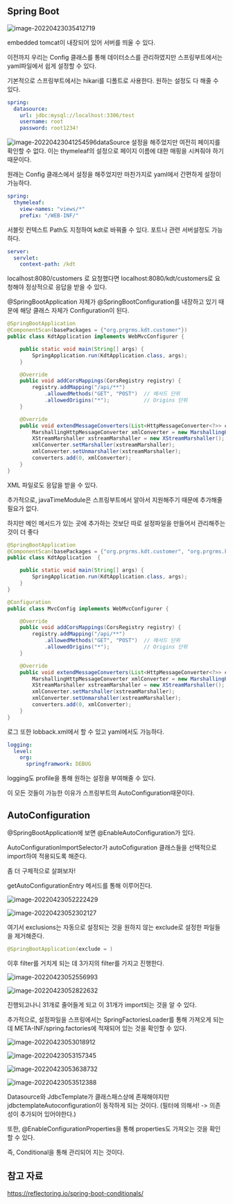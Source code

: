 ## Spring Boot 

![image-20220423035412719](https://tva1.sinaimg.cn/large/e6c9d24egy1h1j3004chwj222e0qy12x.jpg)

 embedded tomcat이 내장되어 있어 서버를 띄울 수 있다.

이전까지 우리는 Config 클래스를 통해 데이터소스를 관리하였지만 스프링부트에서는 yaml파일에서 쉽게 설정할 수 있다. 

기본적으로 스프링부트에서는 hikari를 디폴트로 사용한다. 원하는 설정도 다 해줄 수 있다. 

```yaml
spring:
  datasource:
    url: jdbc:mysql://localhost:3306/test
    username: root
    password: root1234!
```



![image-20220423041254596](https://tva1.sinaimg.cn/large/e6c9d24egy1h1j3j6icl2j220g03kta7.jpg)dataSource 설정을 해주었지만 여전히 페이지를 확인할 수 없다. 이는 thymeleaf의 설정으로 페이지 이름에 대한 매핑을 시켜줘야 하기 때문이다.

원래는 Config 클래스에서 설정을 해주었지만 마찬가지로 yaml에서 간편하게 설정이 가능하다.

```yaml
spring:
  thymeleaf:
    view-names: "views/*"
    prefix: "/WEB-INF/"
```



서블릿 컨텍스트 Path도 지정하여 kdt로 바꿔줄 수 있다. 포트나 관련 서버설정도 가능하다.

```yaml
server:
  servlet:
    context-path: /kdt
```

localhost:8080/customers 로 요청했다면 localhost:8080/kdt/customers로 요청해야 정상적으로 응답을 받을 수 있다. 



@SpringBootApplication 자체가 @SpringBootConfiguration를 내장하고 있기 때문에 해당 클래스 자체가 Configuration이 된다.

```java
@SpringBootApplication
@ComponentScan(basePackages = {"org.prgrms.kdt.customer"})
public class KdtApplication implements WebMvcConfigurer {

    public static void main(String[] args) {
        SpringApplication.run(KdtApplication.class, args);
    }

    @Override
    public void addCorsMappings(CorsRegistry registry) {
        registry.addMapping("/api/**")
            .allowedMethods("GET", "POST")  // 메서드 단위
            .allowedOrigins("*");           // Origins 단위
    }

    @Override
    public void extendMessageConverters(List<HttpMessageConverter<?>> converters) {
        MarshallingHttpMessageConverter xmlConverter = new MarshallingHttpMessageConverter();
        XStreamMarshaller xstreamMarshaller = new XStreamMarshaller();
        xmlConverter.setMarshaller(xstreamMarshaller);
        xmlConverter.setUnmarshaller(xstreamMarshaller);
        converters.add(0, xmlConverter);
    }
}

```

XML 파일로도 응답을 받을 수 있다.

추가적으로, javaTimeModule은 스프링부트에서 알아서 지원해주기 때문에 추가해줄 필요가 없다.



하지만 메인 메서드가 있는 곳에 추가하는 것보단 따로 설정파일을 만들어서 관리해주는 것이 더 좋다

```java
@SpringBootApplication
@ComponentScan(basePackages = {"org.prgrms.kdt.customer", "org.prgrms.kdt.config"})
public class KdtApplication  {

    public static void main(String[] args) {
        SpringApplication.run(KdtApplication.class, args);
    }    
}

@Configuration
public class MvcConfig implements WebMvcConfigurer {

    @Override
    public void addCorsMappings(CorsRegistry registry) {
        registry.addMapping("/api/**")
            .allowedMethods("GET", "POST")  // 메서드 단위
            .allowedOrigins("*");           // Origins 단위
    }

    @Override
    public void extendMessageConverters(List<HttpMessageConverter<?>> converters) {
        MarshallingHttpMessageConverter xmlConverter = new MarshallingHttpMessageConverter();
        XStreamMarshaller xstreamMarshaller = new XStreamMarshaller();
        xmlConverter.setMarshaller(xstreamMarshaller);
        xmlConverter.setUnmarshaller(xstreamMarshaller);
        converters.add(0, xmlConverter);
    }
}
```



로그 또한 lobback.xml에서 할 수 있고 yaml에서도 가능하다.

```yaml
logging:
  level:
    org:
      springframwork: DEBUG
```

logging도 profile을 통해 원하는 설정을 부여해줄 수 있다.



이 모든 것들이 가능한 이유가 스프링부트의 AutoConfiguration때문이다. 



## AutoConfiguration

@SpringBootApplication에 보면 @EnableAutoConfiguration가 있다. 

AutoConfigurationImportSelector가 autoCofiguration 클래스들을  선택적으로 import하여 적용되도록 해준다.



좀 더 구체적으로 살펴보자!

getAutoConfigurationEntry 메서드를 통해 이루어진다.

![image-20220423052222429](https://tva1.sinaimg.cn/large/e6c9d24egy1h1j5jgu2olj21b60u0n66.jpg)

![image-20220423052302127](https://tva1.sinaimg.cn/large/e6c9d24egy1h1j5k5suiej21bz0u0wpu.jpg)

여기서 exclusions는 자동으로 설정되는 것을 원하지 않는 exclude로 설정한 파일들을 제거해준다. 

```java
@SpringBootApplication(exclude = )
```



이후 filter를 거치게 되는 데 3가지의 filter를 가지고 진행한다.

![image-20220423052556993](https://tva1.sinaimg.cn/large/e6c9d24egy1h1j5n65kqyj20lm0aymym.jpg)





![image-20220423052822632](https://tva1.sinaimg.cn/large/e6c9d24egy1h1j5ppfl12j21b60u07d1.jpg)

진행되고나니 31개로 줄어들게 되고 이 31개가 import되는 것을 알 수 있다.



추가적으로, 설정파일을 스프링에서는 SpringFactoriesLoader를 통해 가져오게 되는 데 META-INF/spring.factories에 적재되어 있는 것을 확인할 수 있다.

![image-20220423053018912](https://tva1.sinaimg.cn/large/e6c9d24egy1h1j5rpkt1jj2180070gnl.jpg)

![image-20220423053157345](https://tva1.sinaimg.cn/large/e6c9d24egy1h1j5tfryojj21b60u0wrk.jpg)

![image-20220423053638732](https://tva1.sinaimg.cn/large/e6c9d24egy1h1j5yb1js4j20t40iswh8.jpg)

![image-20220423053512388](https://tva1.sinaimg.cn/large/e6c9d24egy1h1j5wt4r5wj20l808adgs.jpg)

Datasource와 JdbcTemplate가 클래스패스상에 존재해야지만 jdbctemplateAutoconfiguration이 동작하게 되는 것이다. (필터에 의해서! -> 의존성이 추가되어 있어야한다.)

또한, @EnableConfigurationProperties을 통해 properties도 가져오는 것을 확인 할 수 있다.

즉, Conditional을 통해 관리되어 지는 것이다.



## 참고 자료 

https://reflectoring.io/spring-boot-conditionals/